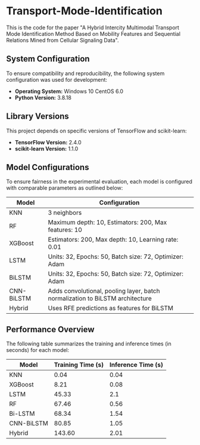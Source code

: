 # Transport-Mode-Identification
This is the code for the paper "A Hybrid Intercity Multimodal Transport Mode Identification Method Based on Mobility Features and Sequential Relations Mined from Cellular Signaling Data".

## System Configuration

To ensure compatibility and reproducibility, the following system configuration was used for development:

- **Operating System:** Windows 10 CentOS 6.0
- **Python Version:** 3.8.18

## Library Versions

This project depends on specific versions of TensorFlow and scikit-learn:

- **TensorFlow Version:** 2.4.0
- **scikit-learn Version:** 1.1.0

## Model Configurations

To ensure fairness in the experimental evaluation, each model is configured with comparable parameters as outlined below:

| Model       | Configuration                                             |
|-------------|-----------------------------------------------------------|
| KNN         | 3 neighbors                                               |
| RF          | Maximum depth: 10, Estimators: 200, Max features: 10      |
| XGBoost     | Estimators: 200, Max depth: 10, Learning rate: 0.01       |
| LSTM        | Units: 32, Epochs: 50, Batch size: 72, Optimizer: Adam    |
| BiLSTM      | Units: 32, Epochs: 50, Batch size: 72, Optimizer: Adam    |
| CNN-BiLSTM  | Adds convolutional, pooling layer, batch normalization to BiLSTM architecture |
| Hybrid      | Uses RFE predictions as features for BiLSTM               |

## Performance Overview

The following table summarizes the training and inference times (in seconds) for each model:

| Model       | Training Time (s) | Inference Time (s) |
|-------------|-------------------|--------------------|
| KNN         | 0.04              | 0.04               |
| XGBoost     | 8.21              | 0.08               |
| LSTM        | 45.33             | 2.1                |
| RF          | 67.46             | 0.56               |
| Bi-LSTM     | 68.34             | 1.54               |
| CNN-BiLSTM  | 80.85             | 1.05               |
| Hybrid      | 143.60            | 2.01               |

